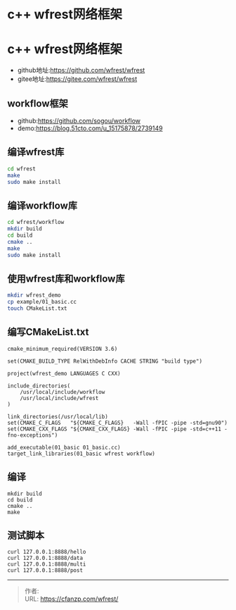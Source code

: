 # c++ wfrest网络框架


<!--more-->

# c++ wfrest网络框架
- github地址:https://github.com/wfrest/wfrest
- gitee地址:https://gitee.com/wfrest/wfrest

## workflow框架
- github:https://github.com/sogou/workflow
- demo:https://blog.51cto.com/u_15175878/2739149

## 编译wfrest库
```bash
cd wfrest
make
sudo make install
```


## 编译workflow库
```bash
cd wfrest/workflow
mkdir build
cd build
cmake ..
make
sudo make install
```

## 使用wfrest库和workflow库
```bash
mkdir wfrest_demo
cp example/01_basic.cc
touch CMakeList.txt
```

## 编写CMakeList.txt
```
cmake_minimum_required(VERSION 3.6)

set(CMAKE_BUILD_TYPE RelWithDebInfo CACHE STRING "build type")

project(wfrest_demo LANGUAGES C CXX)

include_directories(
	/usr/local/include/workflow
	/usr/local/include/wfrest
)

link_directories(/usr/local/lib)
set(CMAKE_C_FLAGS   "${CMAKE_C_FLAGS}   -Wall -fPIC -pipe -std=gnu90")
set(CMAKE_CXX_FLAGS "${CMAKE_CXX_FLAGS} -Wall -fPIC -pipe -std=c++11 -fno-exceptions")

add_executable(01_basic 01_basic.cc)
target_link_libraries(01_basic wfrest workflow)
```

## 编译
```
mkdir build
cd build
cmake ..
make
```

## 测试脚本
```
curl 127.0.0.1:8888/hello
curl 127.0.0.1:8888/data
curl 127.0.0.1:8888/multi
curl 127.0.0.1:8888/post
```


---

> 作者:   
> URL: https://cfanzp.com/wfrest/  

